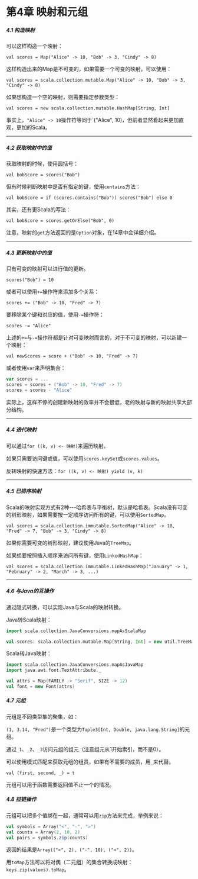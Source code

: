 # 第4章 映射和元组

##### 4.1 构造映射

可以这样构造一个映射：

`val scores = Map("Alice" -> 10, "Bob" -> 3, "Cindy" -> 8)`

这样构造出来的Map是不可变的，如果需要一个可变的映射，可以使用：

`val scores = scala.collection.mutable.Map("Alice" -> 10, "Bob" -> 3, "Cindy" -> 8)`

如果想构造一个空的映射，则需要指定参数类型：

`val scores = new scala.collection.mutable.HashMap[String, Int]`

事实上，`"Alice" -> 10`操作符等同于\`\("Alice", 10\)，但前者显然看起来更加直观，更加的Scala。

---

##### 4.2 获取映射中的值

获取映射的时候，使用圆括号：

`val bobScore = scores("Bob")`

但有时候判断映射中是否有指定的键，使用`contains`方法：

`val bobScore = if (scores.contains("Bob")) scores("Bob") else 0`

其实，还有更Scala的写法：

`val bobScore = scores.getOrElse("Bob", 0)`

注意，映射的`get`方法返回的是`Option`对象，在14章中会详细介绍。

---

##### 4.3 更新映射中的值

只有可变的映射可以进行值的更新。

`scores("Bob") = 10`

或者可以使用`+=`操作符来添加多个关系：

`scores += ("Bob" -> 10, "Fred" -> 7)`

要移除某个键和对应的值，使用`-=`操作符：

`scores -= "Alice"`

上述的`+=`与`-=`操作符都是针对可变映射而言的，对于不可变的映射，可以新建一个映射：

`val newScores = score + ("Bob" -> 10, "Fred" -> 7)`

或者使用`var`来声明集合：

```scala
var scores = ...
scores = scores + ("Bob" -> 10, "Fred" -> 7)
scores = scores - "Alice"
```

实际上，这样不停的创建新映射的效率并不会很低，老的映射与新的映射共享大部分结构。

---

##### 4.4 迭代映射

可以通过`for ((k, v) <- 映射)`来遍历映射。

如果只需要访问键或值，可以使用`scores.keySet`或`scores.values`。

反转映射的快速方法：`for ((k, v) <- 映射) yield (v, k)`

---

##### 4.5 已排序映射

Scala的映射实现方式有2种---哈希表与平衡树，默认是哈希表。Scala没有可变的树形映射，如果需要按一定顺序访问所有的键，可以使用`SortedMap`。

`val scores = scala.collection.immutable.SortedMap("Alice" -> 10, "Fred" -> 7, "Bob" -> 3, "Cindy" -> 8)`

如果你需要可变的树形映射，建议使用Java的`TreeMap`。

如果想要按照插入顺序来访问所有键，使用`LinkedHashMap`：

`val scores = scala.collection.immutable.LinkedHashMap("January" -> 1, "February" -> 2, "March" -> 3, ...)`

---

##### 4.6 与Java的互操作

通过隐式转换，可以实现Java与Scala的映射转换。

Java转Scala映射：

```scala
import scala.collection.JavaConversions.mapAsScalaMap

val scores: scala.collection.mutable.Map[String, Int] = new util.TreeMap[String, Int]()
```

Scala转Java映射：

```scala
import scala.collection.JavaConversions.mapAsJavaMap
import java.awt.font.TextAttribute._

val attrs = Map(FAMILY -> "Serif", SIZE -> 12)
val font = new Font(attrs)
```

##### 4.7 元组

元组是不同类型集的聚集，如：

`(1, 3.14, "Fred")`是一个类型为`Tuple3[Int, Double, java.lang.String]`的元组。

通过`_1`、`_2`、`_3`访问元组的组元（注意组元从1开始索引，而不是0）。

可以使用模式匹配来获取元组的组员，如果有不需要的成员，用`_`来代替。

`val (first, second, _) = t`

元组可以用于函数需要返回值不止一个的情况。

##### 4.8 拉链操作

元组可以把多个值绑在一起，通常可以用`zip`方法来完成，举例来说：

```scala
val symbols = Array("<", "-", ">")
val counts = Array(2, 10, 2)
val pairs = symbols.zip(counts)
```

返回的结果是`Array(("<", 2), ("-", 10), (">", 2))`。

用`toMap`方法可以将对偶（二元组）的集合转换成映射：`keys.zip(values).toMap`。

